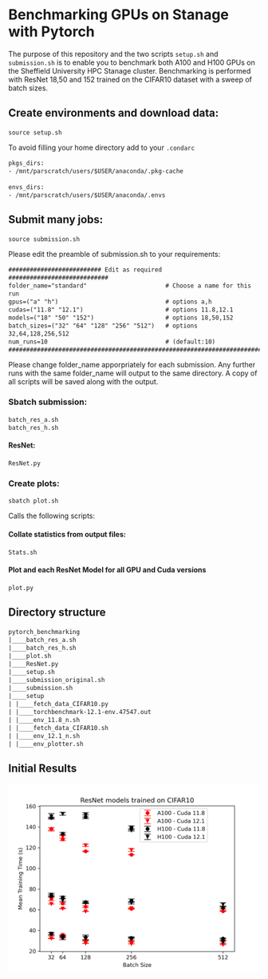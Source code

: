 # Benchmarking GPUs on Stanage with Pytorch

The purpose of this repository and the two scripts `setup.sh` and `submission.sh` is to enable you to benchmark 
both A100 and H100 GPUs on the Sheffield University HPC Stanage cluster. Benchmarking is performed with ResNet 18,50 and 152
trained on the CIFAR10 dataset with a sweep of batch sizes.

## Create environments and download data:

    source setup.sh
    
To avoid filling your home directory add to your `.condarc` 

    pkgs_dirs:
    - /mnt/parscratch/users/$USER/anaconda/.pkg-cache

    envs_dirs:
    - /mnt/parscratch/users/$USER/anaconda/.envs


## Submit many jobs:
    
    source submission.sh

Please edit the preamble of submission.sh to your requirements:

    ########################## Edit as required ############################
    folder_name="standard"                      # Choose a name for this run
    gpus=("a" "h")                              # options a,h
    cudas=("11.8" "12.1")                       # options 11.8,12.1
    models=("18" "50" "152")                    # options 18,50,152
    batch_sizes=("32" "64" "128" "256" "512")   # options 32,64,128,256,512
    num_runs=10                                 # (default:10)
    ########################################################################

Please change folder_name apporpriately for each submission. Any further runs with the same folder_name will output to the same directory.
A copy of all scripts will be saved along with the output.  

### Sbatch submission:
    
    batch_res_a.sh
    batch_res_h.sh
    
#### ResNet:
    
    ResNet.py

### Create plots:

    sbatch plot.sh

Calls the following scripts:

#### Collate statistics from output files:

    Stats.sh

#### Plot and each ResNet Model for all GPU and Cuda versions
        
    plot.py

## Directory structure

    pytorch_benchmarking
    |____batch_res_a.sh
    |____batch_res_h.sh
    |____plot.sh
    |____ResNet.py
    |____setup.sh
    |____submission_original.sh
    |____submission.sh
    |____setup
    | |____fetch_data_CIFAR10.py
    | |____torchbenchmark-12.1-env.47547.out
    | |____env_11.8_n.sh
    | |____fetch_data_CIFAR10.sh
    | |____env_12.1_n.sh
    | |____env_plotter.sh

## Initial Results

![](https://github.com/Carldkennedy/pytorch_benchmarking/blob/main/intialResults/ResNet_all.png?raw=True)
